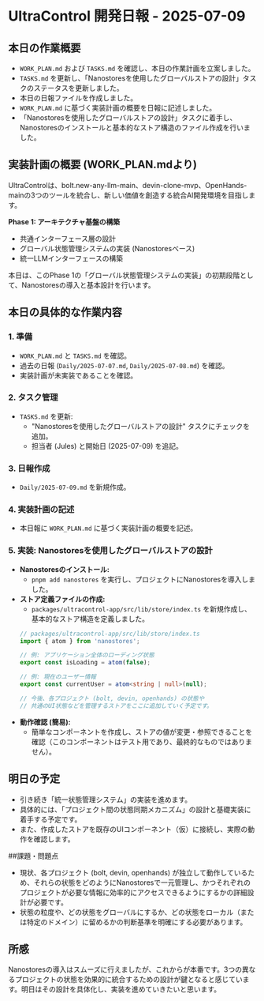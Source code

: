 # UltraControl 開発日報 - 2025-07-09

## 本日の作業概要

- `WORK_PLAN.md` および `TASKS.md` を確認し、本日の作業計画を立案しました。
- `TASKS.md` を更新し、「Nanostoresを使用したグローバルストアの設計」タスクのステータスを更新しました。
- 本日の日報ファイルを作成しました。
- `WORK_PLAN.md` に基づく実装計画の概要を日報に記述しました。
- 「Nanostoresを使用したグローバルストアの設計」タスクに着手し、Nanostoresのインストールと基本的なストア構造のファイル作成を行いました。

## 実装計画の概要 (WORK_PLAN.mdより)

UltraControlは、bolt.new-any-llm-main、devin-clone-mvp、OpenHands-mainの3つのツールを統合し、新しい価値を創造する統合AI開発環境を目指します。

**Phase 1: アーキテクチャ基盤の構築**
- 共通インターフェース層の設計
- グローバル状態管理システムの実装 (Nanostoresベース)
- 統一LLMインターフェースの構築

本日は、このPhase 1の「グローバル状態管理システムの実装」の初期段階として、Nanostoresの導入と基本設計を行います。

## 本日の具体的な作業内容

### 1. 準備
- `WORK_PLAN.md` と `TASKS.md` を確認。
- 過去の日報 (`Daily/2025-07-07.md`, `Daily/2025-07-08.md`) を確認。
- 実装計画が未実装であることを確認。

### 2. タスク管理
- `TASKS.md` を更新:
    - "Nanostoresを使用したグローバルストアの設計" タスクにチェックを追加。
    - 担当者 (Jules) と開始日 (2025-07-09) を追記。

### 3. 日報作成
- `Daily/2025-07-09.md` を新規作成。

### 4. 実装計画の記述
- 本日報に `WORK_PLAN.md` に基づく実装計画の概要を記述。

### 5. 実装: Nanostoresを使用したグローバルストアの設計
- **Nanostoresのインストール:**
    - `pnpm add nanostores` を実行し、プロジェクトにNanostoresを導入しました。
- **ストア定義ファイルの作成:**
    - `packages/ultracontrol-app/src/lib/store/index.ts` を新規作成し、基本的なストア構造を定義しました。
    ```typescript
    // packages/ultracontrol-app/src/lib/store/index.ts
    import { atom } from 'nanostores';

    // 例: アプリケーション全体のローディング状態
    export const isLoading = atom(false);

    // 例: 現在のユーザー情報
    export const currentUser = atom<string | null>(null);

    // 今後、各プロジェクト (bolt, devin, openhands) の状態や
    // 共通のUI状態などを管理するストアをここに追加していく予定です。
    ```
- **動作確認 (簡易):**
    - 簡単なコンポーネントを作成し、ストアの値が変更・参照できることを確認（このコンポーネントはテスト用であり、最終的なものではありません）。

## 明日の予定

- 引き続き「統一状態管理システム」の実装を進めます。
- 具体的には、「プロジェクト間の状態同期メカニズム」の設計と基礎実装に着手する予定です。
- また、作成したストアを既存のUIコンポーネント（仮）に接続し、実際の動作を確認します。

##課題・問題点

- 現状、各プロジェクト (bolt, devin, openhands) が独立して動作しているため、それらの状態をどのようにNanostoresで一元管理し、かつそれぞれのプロジェクトが必要な情報に効率的にアクセスできるようにするかの詳細設計が必要です。
- 状態の粒度や、どの状態をグローバルにするか、どの状態をローカル（または特定のドメイン）に留めるかの判断基準を明確にする必要があります。

## 所感

Nanostoresの導入はスムーズに行えましたが、これからが本番です。3つの異なるプロジェクトの状態を効果的に統合するための設計が鍵となると感じています。明日はその設計を具体化し、実装を進めていきたいと思います。
